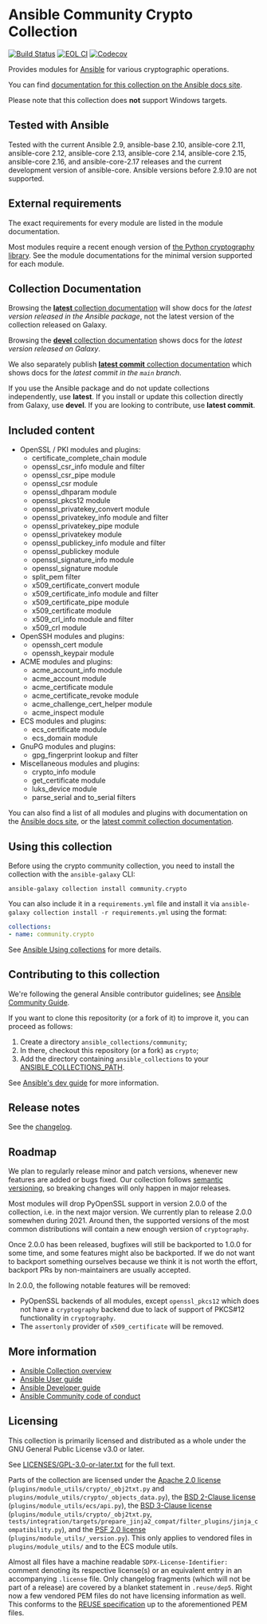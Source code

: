 <!--
Copyright (c) Ansible Project
GNU General Public License v3.0+ (see LICENSES/GPL-3.0-or-later.txt or https://www.gnu.org/licenses/gpl-3.0.txt)
SPDX-License-Identifier: GPL-3.0-or-later
-->

# Ansible Community Crypto Collection

[![Build Status](https://dev.azure.com/ansible/community.crypto/_apis/build/status/CI?branchName=main)](https://dev.azure.com/ansible/community.crypto/_build?definitionId=21)
[![EOL CI](https://github.com/ansible-collections/community.crypto/workflows/EOL%20CI/badge.svg?event=push)](https://github.com/ansible-collections/community.crypto/actions)
[![Codecov](https://img.shields.io/codecov/c/github/ansible-collections/community.crypto)](https://codecov.io/gh/ansible-collections/community.crypto)

Provides modules for [Ansible](https://www.ansible.com/community) for various cryptographic operations.

You can find [documentation for this collection on the Ansible docs site](https://docs.ansible.com/ansible/latest/collections/community/crypto/).

Please note that this collection does **not** support Windows targets.

## Tested with Ansible

Tested with the current Ansible 2.9, ansible-base 2.10, ansible-core 2.11, ansible-core 2.12, ansible-core 2.13, ansible-core 2.14, ansible-core 2.15, ansible-core 2.16, and ansible-core-2.17 releases and the current development version of ansible-core. Ansible versions before 2.9.10 are not supported.

## External requirements

The exact requirements for every module are listed in the module documentation. 

Most modules require a recent enough version of [the Python cryptography library](https://pypi.org/project/cryptography/). See the module documentations for the minimal version supported for each module.

## Collection Documentation

Browsing the [**latest** collection documentation](https://docs.ansible.com/ansible/latest/collections/community/crypto) will show docs for the _latest version released in the Ansible package_, not the latest version of the collection released on Galaxy.

Browsing the [**devel** collection documentation](https://docs.ansible.com/ansible/devel/collections/community/crypto) shows docs for the _latest version released on Galaxy_.

We also separately publish [**latest commit** collection documentation](https://ansible-collections.github.io/community.crypto/branch/main/) which shows docs for the _latest commit in the `main` branch_.

If you use the Ansible package and do not update collections independently, use **latest**. If you install or update this collection directly from Galaxy, use **devel**. If you are looking to contribute, use **latest commit**.

## Included content

- OpenSSL / PKI modules and plugins:
  - certificate_complete_chain module
  - openssl_csr_info module and filter
  - openssl_csr_pipe module
  - openssl_csr module
  - openssl_dhparam module
  - openssl_pkcs12 module
  - openssl_privatekey_convert module
  - openssl_privatekey_info module and filter
  - openssl_privatekey_pipe module
  - openssl_privatekey module
  - openssl_publickey_info module and filter
  - openssl_publickey module
  - openssl_signature_info module
  - openssl_signature module
  - split_pem filter
  - x509_certificate_convert module
  - x509_certificate_info module and filter
  - x509_certificate_pipe module
  - x509_certificate module
  - x509_crl_info module and filter
  - x509_crl module
- OpenSSH modules and plugins:
  - openssh_cert module
  - openssh_keypair module
- ACME modules and plugins:
  - acme_account_info module
  - acme_account module
  - acme_certificate module
  - acme_certificate_revoke module
  - acme_challenge_cert_helper module
  - acme_inspect module
- ECS modules and plugins:
  - ecs_certificate module
  - ecs_domain module
- GnuPG modules and plugins:
  - gpg_fingerprint lookup and filter
- Miscellaneous modules and plugins:
  - crypto_info module
  - get_certificate module
  - luks_device module
  - parse_serial and to_serial filters

You can also find a list of all modules and plugins with documentation on the [Ansible docs site](https://docs.ansible.com/ansible/latest/collections/community/crypto/), or the [latest commit collection documentation](https://ansible-collections.github.io/community.crypto/branch/main/).

## Using this collection

Before using the crypto community collection, you need to install the collection with the `ansible-galaxy` CLI:

    ansible-galaxy collection install community.crypto

You can also include it in a `requirements.yml` file and install it via `ansible-galaxy collection install -r requirements.yml` using the format:

```yaml
collections:
- name: community.crypto
```

See [Ansible Using collections](https://docs.ansible.com/ansible/latest/user_guide/collections_using.html) for more details.

## Contributing to this collection

<!--Describe how the community can contribute to your collection. At a minimum, include how and where users can create issues to report problems or request features for this collection.  List contribution requirements, including preferred workflows and necessary testing, so you can benefit from community PRs. If you are following general Ansible contributor guidelines, you can link to - [Ansible Community Guide](https://docs.ansible.com/ansible/latest/community/index.html). -->

We're following the general Ansible contributor guidelines; see [Ansible Community Guide](https://docs.ansible.com/ansible/latest/community/index.html).

If you want to clone this repositority (or a fork of it) to improve it, you can proceed as follows:
1. Create a directory `ansible_collections/community`;
2. In there, checkout this repository (or a fork) as `crypto`;
3. Add the directory containing `ansible_collections` to your [ANSIBLE_COLLECTIONS_PATH](https://docs.ansible.com/ansible/latest/reference_appendices/config.html#collections-paths).

See [Ansible's dev guide](https://docs.ansible.com/ansible/devel/dev_guide/developing_collections.html#contributing-to-collections) for more information.

## Release notes

See the [changelog](https://github.com/ansible-collections/community.crypto/blob/main/CHANGELOG.md).

## Roadmap

We plan to regularly release minor and patch versions, whenever new features are added or bugs fixed. Our collection follows [semantic versioning](https://semver.org/), so breaking changes will only happen in major releases.

Most modules will drop PyOpenSSL support in version 2.0.0 of the collection, i.e. in the next major version. We currently plan to release 2.0.0 somewhen during 2021. Around then, the supported versions of the most common distributions will contain a new enough version of ``cryptography``.

Once 2.0.0 has been released, bugfixes will still be backported to 1.0.0 for some time, and some features might also be backported. If we do not want to backport something ourselves because we think it is not worth the effort, backport PRs by non-maintainers are usually accepted.

In 2.0.0, the following notable features will be removed:
* PyOpenSSL backends of all modules, except ``openssl_pkcs12`` which does not have a ``cryptography`` backend due to lack of support of PKCS#12 functionality in ``cryptography``.
* The ``assertonly`` provider of ``x509_certificate`` will be removed.

## More information

- [Ansible Collection overview](https://github.com/ansible-collections/overview)
- [Ansible User guide](https://docs.ansible.com/ansible/latest/user_guide/index.html)
- [Ansible Developer guide](https://docs.ansible.com/ansible/latest/dev_guide/index.html)
- [Ansible Community code of conduct](https://docs.ansible.com/ansible/latest/community/code_of_conduct.html)

## Licensing

This collection is primarily licensed and distributed as a whole under the GNU General Public License v3.0 or later.

See [LICENSES/GPL-3.0-or-later.txt](https://github.com/ansible-collections/community.crypto/blob/main/COPYING) for the full text.

Parts of the collection are licensed under the [Apache 2.0 license](https://github.com/ansible-collections/community.crypto/blob/main/LICENSES/Apache-2.0.txt) (`plugins/module_utils/crypto/_obj2txt.py` and `plugins/module_utils/crypto/_objects_data.py`), the [BSD 2-Clause license](https://github.com/ansible-collections/community.crypto/blob/main/LICENSES/BSD-2-Clause.txt) (`plugins/module_utils/ecs/api.py`), the [BSD 3-Clause license](https://github.com/ansible-collections/community.crypto/blob/main/LICENSES/BSD-3-Clause.txt) (`plugins/module_utils/crypto/_obj2txt.py`, `tests/integration/targets/prepare_jinja2_compat/filter_plugins/jinja_compatibility.py`), and the [PSF 2.0 license](https://github.com/ansible-collections/community.crypto/blob/main/LICENSES/PSF-2.0.txt) (`plugins/module_utils/_version.py`). This only applies to vendored files in ``plugins/module_utils/`` and to the ECS module utils.

Almost all files have a machine readable `SDPX-License-Identifier:` comment denoting its respective license(s) or an equivalent entry in an accompanying `.license` file. Only changelog fragments (which will not be part of a release) are covered by a blanket statement in `.reuse/dep5`. Right now a few vendored PEM files do not have licensing information as well. This conforms to the [REUSE specification](https://reuse.software/spec/) up to the aforementioned PEM files.
